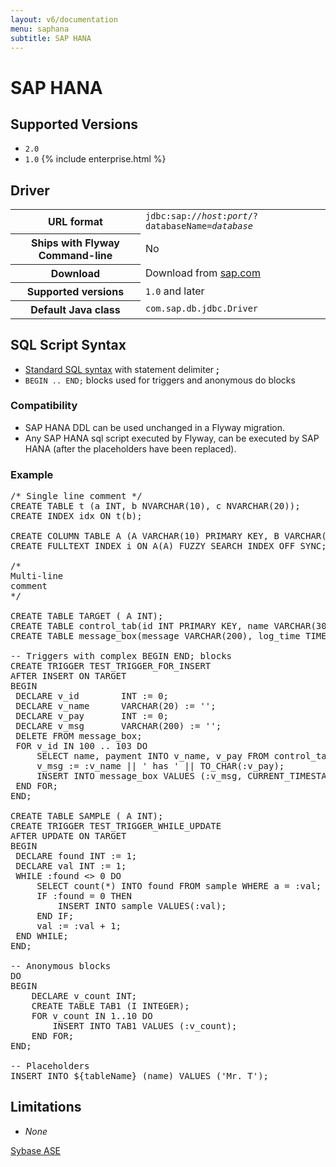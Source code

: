 ```yaml
---
layout: v6/documentation
menu: saphana
subtitle: SAP HANA
---
```

# SAP HANA

## Supported Versions

- `2.0`
- `1.0` {% include enterprise.html %}

## Driver

<table class="table">
<tr>
<th>URL format</th>
<td><code>jdbc:sap://<i>host</i>:<i>port</i>/?databaseName=<i>database</i></code></td>
</tr>
<tr>
<th>Ships with Flyway Command-line</th>
<td>No</td>
</tr>
<tr>
<th>Download</th>
<td>Download from <a href="https://sap.com">sap.com</a></td>
</tr>
<tr>
<th>Supported versions</th>
<td><code>1.0</code> and later</td>
</tr>
<tr>
<th>Default Java class</th>
<td><code>com.sap.db.jdbc.Driver</code></td>
</tr>
</table>

## SQL Script Syntax

- [Standard SQL syntax](/v6/documentation/migrations#sql-based-migrations#syntax) with statement delimiter **;**
- `BEGIN .. END;` blocks used for triggers and anonymous do blocks

### Compatibility

- SAP HANA DDL can be used unchanged in a Flyway migration.
- Any SAP HANA sql script executed by Flyway, can be executed by SAP HANA (after the placeholders have been replaced).

### Example

<pre class="prettyprint">/* Single line comment */
CREATE TABLE t (a INT, b NVARCHAR(10), c NVARCHAR(20));
CREATE INDEX idx ON t(b);

CREATE COLUMN TABLE A (A VARCHAR(10) PRIMARY KEY, B VARCHAR(10));
CREATE FULLTEXT INDEX i ON A(A) FUZZY SEARCH INDEX OFF SYNC;

/*
Multi-line
comment
*/

CREATE TABLE TARGET ( A INT);
CREATE TABLE control_tab(id INT PRIMARY KEY, name VARCHAR(30), payment INT);
CREATE TABLE message_box(message VARCHAR(200), log_time TIMESTAMP);

-- Triggers with complex BEGIN END; blocks
CREATE TRIGGER TEST_TRIGGER_FOR_INSERT
AFTER INSERT ON TARGET
BEGIN
 DECLARE v_id        INT := 0;
 DECLARE v_name      VARCHAR(20) := '';
 DECLARE v_pay       INT := 0;
 DECLARE v_msg       VARCHAR(200) := '';
 DELETE FROM message_box;
 FOR v_id IN 100 .. 103 DO
     SELECT name, payment INTO v_name, v_pay FROM control_tab WHERE id = :v_id;
     v_msg := :v_name || ' has ' || TO_CHAR(:v_pay);
     INSERT INTO message_box VALUES (:v_msg, CURRENT_TIMESTAMP);
 END FOR;
END;

CREATE TABLE SAMPLE ( A INT);
CREATE TRIGGER TEST_TRIGGER_WHILE_UPDATE
AFTER UPDATE ON TARGET
BEGIN
 DECLARE found INT := 1;
 DECLARE val INT := 1;
 WHILE :found <> 0 DO
     SELECT count(*) INTO found FROM sample WHERE a = :val;
     IF :found = 0 THEN
         INSERT INTO sample VALUES(:val);
     END IF;
     val := :val + 1;
 END WHILE;
END;

-- Anonymous blocks
DO
BEGIN
    DECLARE v_count INT;
    CREATE TABLE TAB1 (I INTEGER); 
    FOR v_count IN 1..10 DO
        INSERT INTO TAB1 VALUES (:v_count);
    END FOR;
END;

-- Placeholders
INSERT INTO ${tableName} (name) VALUES ('Mr. T');</pre>

## Limitations

- *None*

<p class="next-steps">
    <a class="btn btn-primary" href="/v6/documentation/database/sybasease">Sybase ASE <i class="fa fa-arrow-right"></i></a>
</p>